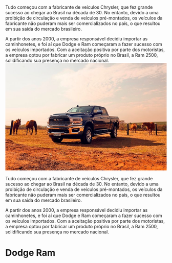 
<!DOCTYPE html>
<html lang="" "pt-br"
<head>

<meta charset="UTF-8">
<title> Dodge Ram </title>
<link rel= "stylesheet href="style.css">
</head> 
<body>
<h1 id="titulo" Dodge Ram> </h1>

<p class="texto">Tudo começou com a fabricante de veículos Chrysler, que fez grande sucesso ao chegar ao Brasil na década de 30. No entanto, devido a uma proibição de circulação e venda de veículos pré-montados, os veículos da fabricante não puderam mais ser comercializados no país, o que resultou em sua saída do mercado brasileiro.

<p class="texto"> A partir dos anos 2000, a empresa responsável decidiu importar as caminhonetes, e foi aí que Dodge e Ram começaram a fazer sucesso com os veículos importados. Com a aceitação positiva por parte dos motoristas, a empresa optou por fabricar um produto próprio no Brasil, a Ram 2500, solidificando sua presença no mercado nacional.
</body>
</html>

<img src="ram.jpg">
<p> Tudo começou com a fabricante de veículos Chrysler, que fez grande sucesso ao chegar ao Brasil na década de 30. No entanto, devido a uma proibição de circulação e venda de veículos pré-montados, os veículos da fabricante não puderam mais ser comercializados no país, o que resultou em sua saída do mercado brasileiro.<p/>
<p> A partir dos anos 2000, a empresa responsável decidiu importar as caminhonetes, e foi aí que Dodge e Ram começaram a fazer sucesso com os veículos importados. Com a aceitação positiva por parte dos motoristas, a empresa optou por fabricar um produto próprio no Brasil, a Ram 2500, solidificando sua presença no mercado nacional.<p/>
<h1> Dodge Ram <h1/>
